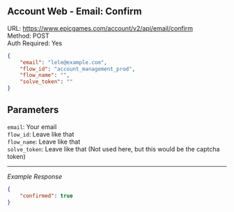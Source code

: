 ## Account Web - Email: Confirm

URL: https://www.epicgames.com/account/v2/api/email/confirm \
Method: POST \
Auth Required: Yes

```json
{
    "email": "lele@example.com",
    "flow_id": "account_management_prod",
    "flow_name": "",
    "solve_token": ""
}
```

## Parameters

`email`: Your email <br/>
`flow_id`: Leave like that <br/>
`flow_name`: Leave like that <br/>
`solve_token`: Leave like that (Not used here, but this would be the captcha token)

---

_Example Response_

```json
{
    "confirmed": true
}
```
